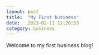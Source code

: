 ```yaml
---
layout: post
title:  "My First business"
date:   2023-02-11 12:20:53
category: business
---
```

Welcome to my first business blog!